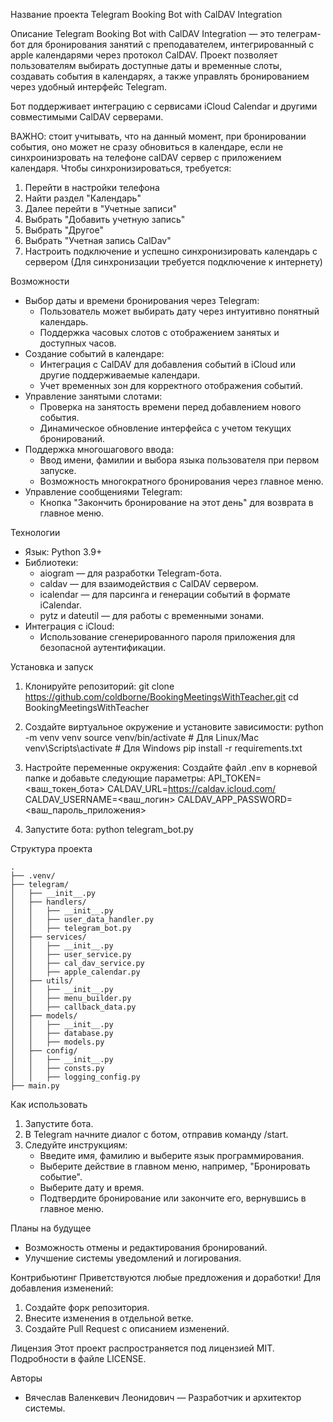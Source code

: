 Название проекта
Telegram Booking Bot with CalDAV Integration

Описание
Telegram Booking Bot with CalDAV Integration — это телеграм-бот для бронирования занятий с преподавателем, интегрированный с apple календарями через протокол CalDAV. Проект позволяет пользователям выбирать доступные даты и временные слоты, создавать события в календарях, а также управлять бронированием через удобный интерфейс Telegram.

Бот поддерживает интеграцию с сервисами iCloud Calendar и другими совместимыми CalDAV серверами.

ВАЖНО: стоит учитывать, что на данный момент, при бронировании события, оно может не сразу обновиться в календаре, если не синхроинизровать на телефоне calDAV сервер с приложением календаря.
Чтобы синхронизироваться, требуется:
1) Перейти в настройки телефона
2) Найти раздел "Календарь"
3) Далее перейти в "Учетные записи"
4) Выбрать "Добавить учетную запись"
5) Выбрать "Другое"
6) Выбрать "Учетная запись CalDav"
7) Настроить подключение и успешно синхронизировать календарь с сервером (Для синхронизации требуется подключение к интернету)

Возможности
- Выбор даты и времени бронирования через Telegram:
  - Пользователь может выбирать дату через интуитивно понятный календарь.
  - Поддержка часовых слотов с отображением занятых и доступных часов.
- Создание событий в календаре:
  - Интеграция с CalDAV для добавления событий в iCloud или другие поддерживаемые календари.
  - Учет временных зон для корректного отображения событий.
- Управление занятыми слотами:
  - Проверка на занятость времени перед добавлением нового события.
  - Динамическое обновление интерфейса с учетом текущих бронирований.
- Поддержка многошагового ввода:
  - Ввод имени, фамилии и выбора языка пользователя при первом запуске.
  - Возможность многократного бронирования через главное меню.
- Управление сообщениями Telegram:
  - Кнопка "Закончить бронирование на этот день" для возврата в главное меню.

Технологии
- Язык: Python 3.9+
- Библиотеки:
  - aiogram — для разработки Telegram-бота.
  - caldav — для взаимодействия с CalDAV сервером.
  - icalendar — для парсинга и генерации событий в формате iCalendar.
  - pytz и dateutil — для работы с временными зонами.
- Интеграция с iCloud:
  - Использование сгенерированного пароля приложения для безопасной аутентификации.

Установка и запуск
1. Клонируйте репозиторий:
   git clone https://github.com/coldborne/BookingMeetingsWithTeacher.git
   cd BookingMeetingsWithTeacher

2. Создайте виртуальное окружение и установите зависимости:
   python -m venv venv
   source venv/bin/activate  # Для Linux/Mac
   venv\Scripts\activate     # Для Windows
   pip install -r requirements.txt

3. Настройте переменные окружения:
   Создайте файл .env в корневой папке и добавьте следующие параметры:
   API_TOKEN=<ваш_токен_бота>
   CALDAV_URL=https://caldav.icloud.com/
   CALDAV_USERNAME=<ваш_логин>
   CALDAV_APP_PASSWORD=<ваш_пароль_приложения>

4. Запустите бота:
   python telegram_bot.py

Структура проекта
```
.
├── .venv/
├── telegram/
│   ├── __init__.py
│   ├── handlers/
│   │   ├── __init__.py
│   │   ├── user_data_handler.py
│   │   ├── telegram_bot.py
│   ├── services/
│   │   ├── __init__.py
│   │   ├── user_service.py
│   │   ├── cal_dav_service.py
│   │   ├── apple_calendar.py
│   ├── utils/
│   │   ├── __init__.py
│   │   ├── menu_builder.py
│   │   ├── callback_data.py
│   ├── models/
│   │   ├── __init__.py
│   │   ├── database.py
│   │   ├── models.py
│   ├── config/
│   │   ├── __init__.py
│   │   ├── consts.py
│   │   ├── logging_config.py
├── main.py
```

Как использовать
1. Запустите бота.
2. В Telegram начните диалог с ботом, отправив команду /start.
3. Следуйте инструкциям:
   - Введите имя, фамилию и выберите язык программирования.
   - Выберите действие в главном меню, например, "Бронировать событие".
   - Выберите дату и время.
   - Подтвердите бронирование или закончите его, вернувшись в главное меню.

Планы на будущее
- Возможность отмены и редактирования бронирований.
- Улучшение системы уведомлений и логирования.

Контрибьютинг
Приветствуются любые предложения и доработки! Для добавления изменений:
1. Создайте форк репозитория.
2. Внесите изменения в отдельной ветке.
3. Создайте Pull Request с описанием изменений.

Лицензия
Этот проект распространяется под лицензией MIT. Подробности в файле LICENSE.

Авторы
- Вячеслав Валенкевич Леонидович — Разработчик и архитектор системы. 
